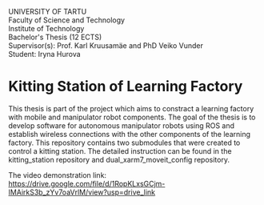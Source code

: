 UNIVERSITY OF TARTU
<br>Faculty of Science and Technology 
<br>Institute of Technology
<br>Bachelor's Thesis (12 ECTS)
<br>Supervisor(s): Prof. Karl Kruusamäe and PhD Veiko Vunder
<br>Student: Iryna Hurova
# Kitting Station of Learning Factory
This thesis is part of the project which aims to constract a learning factory with mobile and manipulator robot components. The goal of the thesis is to develop software for autonomous manipulator robots using ROS and establish wireless connections with the other components of the learning factory. This repository contains two submodules that were created to control a kitting station. The detailed instruction can be found in the kitting_station repository and dual_xarm7_moveit_config repository.

The video demonstration link: https://drive.google.com/file/d/1RopKLxsGCjm-IMAirkS3b_zYv7oaVrlM/view?usp=drive_link
